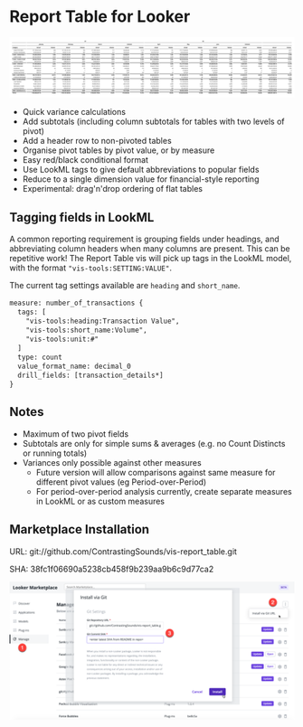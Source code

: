 # Report Table for Looker

![Example Report](docs/example_report.png)

- Quick variance calculations
- Add subtotals (including column subtotals for tables with two levels of pivot)
- Add a header row to non-pivoted tables
- Organise pivot tables by pivot value, or by measure
- Easy red/black conditional format
- Use LookML tags to give default abbreviations to popular fields
- Reduce to a single dimension value for financial-style reporting
- Experimental: drag'n'drop ordering of flat tables

## Tagging fields in LookML

A common reporting requirement is grouping fields under headings, and abbreviating column headers when many columns are present. This can be repetitive work! The Report Table vis will pick up tags in the LookML model, with the format `"vis-tools:SETTING:VALUE"`.

The current tag settings available are `heading` and `short_name`.

    measure: number_of_transactions {
      tags: [
        "vis-tools:heading:Transaction Value",
        "vis-tools:short_name:Volume",
        "vis-tools:unit:#"
      ]
      type: count
      value_format_name: decimal_0
      drill_fields: [transaction_details*]
    }

## Notes

- Maximum of two pivot fields
- Subtotals are only for simple sums & averages (e.g. no Count Distincts or running totals)
- Variances only possible against other measures
  - Future version will allow comparisons against same measure for different pivot values (eg Period-over-Period)
  - For period-over-period analysis currently, create separate measures in LookML or as custom measures

## Marketplace Installation

URL: git://github.com/ContrastingSounds/vis-report_table.git

SHA: 38fc1f06690a5238cb458f9b239aa9b6c9d77ca2

![Install](docs/install.png)
